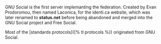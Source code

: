 
GNU Social is the first server implemanting the federation. Created by Evan Prodoromou, then named Laconica, for the identi.ca website, which
was later renamed to **status.net** before being abandoned and merged into the GNU Social project and Free Social.

Most of the [standards protocols]({% tl protocols %}) originated from GNU Social.
